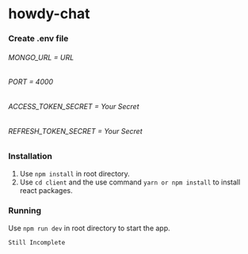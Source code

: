 # howdy-chat

### Create .env file

###### MONGO_URL = URL

###### PORT = 4000

###### ACCESS_TOKEN_SECRET = Your Secret

###### REFRESH_TOKEN_SECRET = Your Secret

### Installation

1. Use `npm install` in root directory.
2. Use `cd client` and the use command `yarn or npm install` to install react packages.

### Running

Use `npm run dev` in root directory to start the app.

`Still Incomplete`
